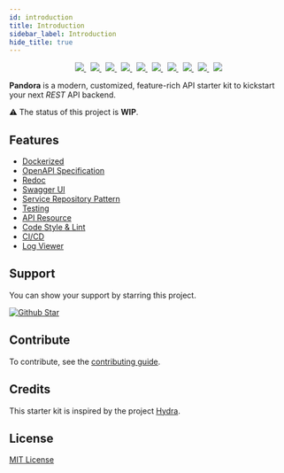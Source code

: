 ```yaml
---
id: introduction
title: Introduction
sidebar_label: Introduction
hide_title: true
---
```


<p align="center">
  <a href="https://github.com/arifszn/pandora/actions/workflows/test.yml">
    <img src="https://github.com/arifszn/pandora/actions/workflows/test.yml/badge.svg"/>
  </a>
  &nbsp;
  <a href="https://codeclimate.com/github/arifszn/pandora/maintainability">
      <img src="https://api.codeclimate.com/v1/badges/b7e6bf481e4061f3352a/maintainability" />
  </a>
  &nbsp;
  <a href="https://www.php.net">
      <img src="https://img.shields.io/badge/php-%3E%3D8.1-%23777BB4" />
  </a>
  &nbsp;
  <a href="https://laravel.com">
      <img src="https://img.shields.io/badge/laravel-9.x-%23EC4E3D" />
  </a>
  &nbsp;
  <a href="https://github.com/arifszn/pandora/issues">
    <img src="https://img.shields.io/github/issues/arifszn/pandora"/>
  </a>
  &nbsp;
  <a href="https://github.com/arifszn/pandora/stargazers">
    <img src="https://img.shields.io/github/stars/arifszn/pandora"/>
  </a>
  &nbsp;
  <a href="https://github.com/arifszn/pandora/blob/main/CONTRIBUTING.md">
    <img src="https://img.shields.io/badge/contributions-welcome-brightgreen.svg?style=flat"/>
  </a>
  &nbsp;
  <a href="https://github.com/arifszn/pandora/blob/main/LICENSE">
    <img src="https://img.shields.io/github/license/arifszn/pandora"/>
  </a>
  &nbsp;
  <a href="https://www.buymeacoffee.com/arifszn">
    <img src="https://img.shields.io/badge/sponsor-buy%20me%20a%20coffee-yellow?logo=buymeacoffee"/>
  </a>
  &nbsp;
  <a href="https://twitter.com/intent/tweet?url=https://github.com/arifszn/pandora&hashtags=php,opensource,laravel,webdev,api">
    <img src="https://img.shields.io/twitter/url?style=social&url=https%3A%2F%2Fgithub.com%2Farifszn%2Fpandora"/>
  </a>
</p>

**Pandora** is a modern, customized, feature-rich API starter kit to kickstart your next _REST_ API backend.

⚠️ The status of this project is **WIP**.

## Features

- [Dockerized](/docs/installation#with-docker-sail)
- [OpenAPI Specification](/docs/features/openapi-specification)
- [Redoc](/docs/api-documentation/redoc)
- [Swagger UI](/docs/api-documentation/swagger-ui)
- [Service Repository Pattern](/docs/features/service-repository-pattern)
- [Testing](/docs/features/testing)
- [API Resource](/docs/features/api-resource)
- [Code Style & Lint](/docs/features/code-style-and-lint)
- [CI/CD](/docs/features/ci-cd)
- [Log Viewer](/docs/features/log-viewer)

## Support

<p>You can show your support by starring this project.</p>
<a href="https://github.com/arifszn/pandora/stargazers">
  <img src="https://img.shields.io/github/stars/arifszn/pandora?style=social" alt="Github Star"/>
</a>

## Contribute

To contribute, see the [contributing guide](https://github.com/arifszn/pandora/blob/main/CONTRIBUTING.md).

## Credits

This starter kit is inspired by the project [Hydra](https://github.com/hasinhayder/hydra).

## License

[MIT License](https://github.com/arifszn/pandora/blob/main/LICENSE)

